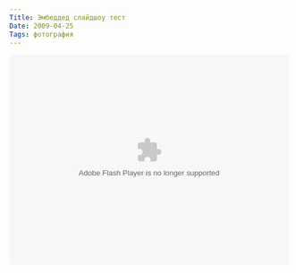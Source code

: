 ```yaml
---
Title: Эмбеддед слайдшоу тест
Date: 2009-04-25
Tags: фотография
---
```


<div class="text"><p><object width="500" height="375"> <param name="flashvars" value="offsite=true&amp;lang=en-us&amp;page_show_url=%2Fphotos%2Falexeypegov%2Fsets%2F72157617252703246%2Fshow%2F&amp;page_show_back_url=%2Fphotos%2Falexeypegov%2Fsets%2F72157617252703246%2F&amp;set_id=72157617252703246&amp;jump_to="></param> <param name="movie" value="http://www.flickr.com/apps/slideshow/show.swf?v=70933"></param> <param name="allowFullScreen" value="true"></param><embed type="application/x-shockwave-flash" src="http://www.flickr.com/apps/slideshow/show.swf?v=70933" allowfullscreen="true" flashvars="offsite=true&amp;lang=en-us&amp;page_show_url=%2Fphotos%2Falexeypegov%2Fsets%2F72157617252703246%2Fshow%2F&amp;page_show_back_url=%2Fphotos%2Falexeypegov%2Fsets%2F72157617252703246%2F&amp;set_id=72157617252703246&amp;jump_to=" width="500" height="375"></embed></object></p></div>